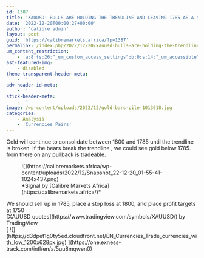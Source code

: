 ```yaml
---
id: 1387
title: 'XAUUSD: BULLS ARE HOLDING THE TRENDLINE AND LEAVING 1785 AS A NEW SUPPORT IN 30MIN CHART.'
date: '2022-12-20T00:00:27+00:00'
author: 'calibre admin'
layout: post
guid: 'https://calibremarkets.africa/?p=1387'
permalink: /index.php/2022/12/20/xauusd-bulls-are-holding-the-trendline-and-leaving-1785-as-a-new-support-in-30min-chart/
um_content_restriction:
    - 'a:8:{s:26:"_um_custom_access_settings";b:0;s:14:"_um_accessible";i:0;s:28:"_um_access_hide_from_queries";b:0;s:19:"_um_noaccess_action";i:0;s:30:"_um_restrict_by_custom_message";i:0;s:27:"_um_restrict_custom_message";s:0:"";s:19:"_um_access_redirect";i:0;s:23:"_um_access_redirect_url";s:0:"";}'
ast-featured-img:
    - disabled
theme-transparent-header-meta:
    - ''
adv-header-id-meta:
    - ''
stick-header-meta:
    - ''
image: /wp-content/uploads/2022/12/gold-bars-pile-1013618.jpg
categories:
    - Analysis
    - 'Currencies Pairs'
---
```


Gold will continue to consolidate between 1800 and 1785 until the trendline is broken. If the bears break the trendline , we could see gold below 1785. from there on any pullback is tradeable.

<figure class="wp-block-image size-large">![](https://calibremarkets.africa/wp-content/uploads/2022/12/Snapshot_22-12-20_01-55-41-1024x437.png)<figcaption class="wp-element-caption">*Signal by [Calibre Markets Africa](https://calibremarkets.africa/)*</figcaption></figure>We should sell up in 1785, place a stop loss at 1800, and place profit targets at 1750

<div class="tradingview-widget-container"><div class="tradingview-widget-container__widget"></div><div class="tradingview-widget-copyright">[<span class="blue-text">XAUUSD quotes</span>](https://www.tradingview.com/symbols/XAUUSD/) by TradingView</div> <script async="" src="https://s3.tradingview.com/external-embedding/embed-widget-symbol-info.js" type="text/javascript">
  {
  "symbol": "OANDA:XAUUSD",
  "width": "100%",
  "locale": "en",
  "colorTheme": "light",
  "isTransparent": true
}
  </script></div>[ ![](https://d3dpet1g0ty5ed.cloudfront.net/EN_Currencies_Trade_currencies_with_low_1200x628px.jpg) ](https://one.exness-track.com/intl/en/a/5uu8mqwen0)